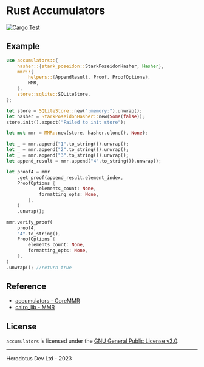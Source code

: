 # Rust Accumulators

[![Cargo Test](https://github.com/HerodotusDev/rust-mmr/actions/workflows/ci.yml/badge.svg)](https://github.com/HerodotusDev/rust-mmr/actions/workflows/ci.yml)

## Example

```rust
use accumulators::{
    hasher::{stark_poseidon::StarkPoseidonHasher, Hasher},
    mmr::{
        helpers::{AppendResult, Proof, ProofOptions},
        MMR,
    },
    store::sqlite::SQLiteStore,
};

let store = SQLiteStore::new(":memory:").unwrap();
let hasher = StarkPoseidonHasher::new(Some(false));
store.init().expect("Failed to init store");

let mut mmr = MMR::new(store, hasher.clone(), None);

let _ = mmr.append("1".to_string()).unwrap();
let _ = mmr.append("2".to_string()).unwrap();
let _ = mmr.append("3".to_string()).unwrap();
let append_result = mmr.append("4".to_string()).unwrap();

let proof4 = mmr
    .get_proof(append_result.element_index,
    ProofOptions {
            elements_count: None,
            formatting_opts: None,
        },
    )
    .unwrap();

mmr.verify_proof(
    proof4,
    "4".to_string(),
    ProofOptions {
        elements_count: None,
        formatting_opts: None,
    },
)
.unwrap(); //return true
```

## Reference

- [accumulators - CoreMMR](https://github.com/HerodotusDev/accumulators)
- [cairo_lib - MMR](https://github.com/HerodotusDev/cairo-lib/tree/main/src/data_structures)

## License

`accumulators` is licensed under the [GNU General Public License v3.0](./LICENSE).

---

Herodotus Dev Ltd - 2023
